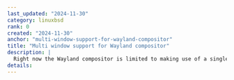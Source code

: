 ```yaml
---
last_updated: "2024-11-30"
category: linuxbsd
rank: 0
created: "2024-11-30"
anchor: "multi-window-support-for-wayland-compositor"
title: "Multi window support for Wayland compositor"
description: |
  Right now the Wayland compositor is limited to making use of a single window. In order to achieve parity with other platforms, we need to add support for creating multiple windows.
details:
---
```

